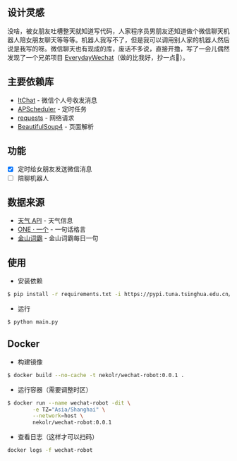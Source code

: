 ## 设计灵感
没啥，被女朋友吐槽整天就知道写代码，人家程序员男朋友还知道做个微信聊天机器人陪女朋友聊天等等等。机器人我写不了，但是我可以调用别人家的机器人然后说是我写的呀。微信聊天也有现成的库，废话不多说，直接开撸，写了一会儿偶然发现了一个兄弟项目 [EverydayWechat](https://github.com/sfyc23/EverydayWechat)（做的比我好，抄一点🙈）。

## 主要依赖库
- [ItChat](https://github.com/littlecodersh/ItChat) - 微信个人号收发消息
- [APScheduler](https://github.com/agronholm/apscheduler) - 定时任务
- [requests](https://github.com/kennethreitz/requests) - 网络请求
- [BeautifulSoup4](https://www.crummy.com/software/BeautifulSoup/) - 页面解析

## 功能
- [x] 定时给女朋友发送微信消息
- [ ] 陪聊机器人

## 数据来源
- [天气 API](https://www.tianqiapi.com/api) - 天气信息
- [ONE · 一个](http://wufazhuce.com/) - 一句话格言
- [金山词霸](http://open.iciba.com/dsapi/) - 金山词霸每日一句

## 使用
- 安装依赖
```bash
$ pip install -r requirements.txt -i https://pypi.tuna.tsinghua.edu.cn/simple/
```

- 运行
```bash
$ python main.py
```

## Docker
- 构建镜像
```bash
$ docker build --no-cache -t nekolr/wechat-robot:0.0.1 .
```

- 运行容器（需要调整时区）
```bash
$ docker run --name wechat-robot -dit \
        -e TZ="Asia/Shanghai" \
        --network=host \
        nekolr/wechat-robot:0.0.1
```

- 查看日志（这样才可以扫码）
```bash
docker logs -f wechat-robot
```